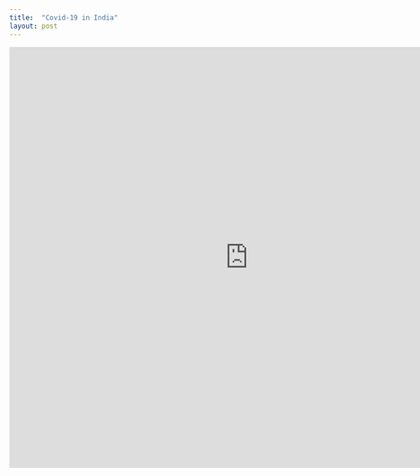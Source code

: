 ```yaml
---
title:  "Covid-19 in India"
layout: post
---
```



<iframe seamless frameborder="0" src="https://public.tableau.com/views/Covid19_Dataset_16720607275870/Dashboard_India?:embed=yes&:display_count=yes&:showVizHome=no" width = '850' height = '750'></iframe>
